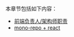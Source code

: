 本章节包括如下内容：

- [前端负责人/架构师职责](/Articles/Engineering/leader.md)
- [mono-repo + react](/Articles/Engineering/mono-repo.md)


